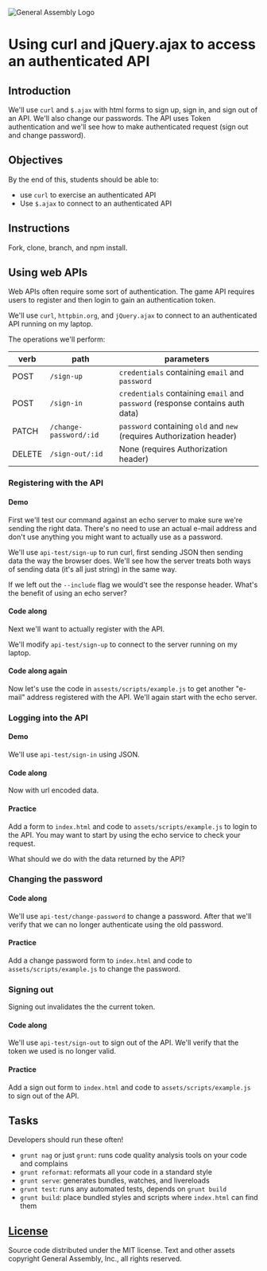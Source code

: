 ![General Assembly Logo](http://i.imgur.com/ke8USTq.png)

# Using curl and jQuery.ajax to access an authenticated API

## Introduction

We'll use `curl` and `$.ajax` with html forms to sign up, sign in, and sign out of an API.  We'll also change our passwords.  The API uses Token authentication and we'll see how to make authenticated request (sign out and change password).

## Objectives

By the end of this, students should be able to:

- use `curl` to exercise an authenticated API
- Use `$.ajax` to connect to an authenticated API

## Instructions

Fork, clone, branch, and npm install.

## Using web APIs

Web APIs often require some sort of authentication.  The game API requires users to register and then login to gain an authentication token.

We'll use `curl`, `httpbin.org`, and `jQuery.ajax` to connect to an authenticated API running on my laptop.

The operations we'll perform:

verb | path | parameters
---- | ---- | ----------
POST | `/sign-up` | `credentials` containing `email` and `password`
POST | `/sign-in` | `credentials` containing `email` and `password` (response contains auth data)
PATCH | `/change-password/:id` | `password` containing `old` and `new` (requires Authorization header)
DELETE | `/sign-out/:id` | None (requires Authorization header)

### Registering with the API

#### Demo

First we'll test our command against an echo server to make sure we're sending the right data.  There's no need to use an actual e-mail address and don't use anything you might want to actually use as a password.

We'll use `api-test/sign-up` to run curl, first sending JSON then sending data the way the browser does.  We'll see how the server treats both ways of sending data (it's all just string) in the same way.

If we left out the `--include` flag we would't see the response header.  What's the benefit of using an echo server?

#### Code along

Next we'll want to actually register with the API.

We'll modify `api-test/sign-up` to connect to the server running on my laptop.

#### Code along again

Now let's use the code in `assests/scripts/example.js` to get another "e-mail" address registered with the API.  We'll again start with the echo server.

### Logging into the API

#### Demo

We'll use `api-test/sign-in` using JSON.

#### Code along

Now with url encoded data.

#### Practice

Add a form to `index.html` and code to `assets/scripts/example.js` to login to the API.  You may want to start by using the echo service to check your request.

What should we do with the data returned by the API?

### Changing the password

#### Code along

We'll use `api-test/change-password` to change a password.  After that we'll verify that we can no longer authenticate using the old password.

#### Practice

Add a change password form to `index.html` and code to `assets/scripts/example.js` to change the password.

### Signing out

Signing out invalidates the the current token.

#### Code along

We'll use `api-test/sign-out` to sign out of the API.  We'll verify that the token we used is no longer valid.

#### Practice

Add a sign out form to `index.html` and code to `assets/scripts/example.js` to sign out of the API.

## Tasks

Developers should run these often!

-   `grunt nag` or just `grunt`: runs code quality analysis tools on your code
    and complains
-   `grunt reformat`: reformats all your code in a standard style
-   `grunt serve`: generates bundles, watches, and livereloads
-   `grunt test`: runs any automated tests, depends on `grunt build`
-   `grunt build`: place bundled styles and scripts where `index.html` can find
    them

## [License](LICENSE)

Source code distributed under the MIT license. Text and other assets copyright
General Assembly, Inc., all rights reserved.
